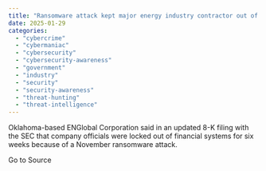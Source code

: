 ```yaml
---
title: "Ransomware attack kept major energy industry contractor out of some systems for 6 weeks"
date: 2025-01-29
categories: 
  - "cybercrime"
  - "cybermaniac"
  - "cybersecurity"
  - "cybersecurity-awareness"
  - "government"
  - "industry"
  - "security"
  - "security-awareness"
  - "threat-hunting"
  - "threat-intelligence"
---
```


Oklahoma-based ENGlobal Corporation said in an updated 8-K filing with the SEC that company officials were locked out of financial systems for six weeks because of a November ransomware attack.

Go to Source
